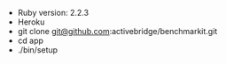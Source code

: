 * Ruby version: 2.2.3
* Heroku
* git clone git@github.com:activebridge/benchmarkit.git
* cd app
* ./bin/setup
